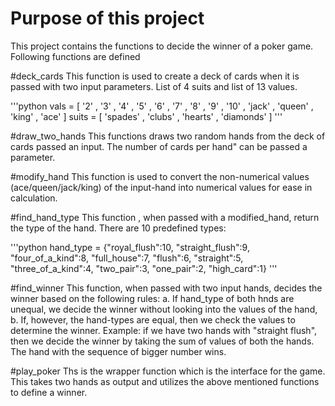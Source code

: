 # Purpose of this project
This project contains the functions to decide the winner of a poker game. Following functions are defined

#deck_cards
This function is used to create a deck of cards when it is passed with two input parameters. List of 4 suits and list of 13 values.

'''python
vals = [ '2' , '3' , '4' , '5' , '6' , '7' , '8' , '9' , '10' , 'jack' , 'queen' , 'king' , 'ace' ]
suits = [ 'spades' , 'clubs' , 'hearts' , 'diamonds' ]
'''

#draw_two_hands
This functions draws two random hands from the deck of cards passed an input.
The number of cards per hand" can be passed a parameter.

#modify_hand
This function is used to convert the non-numerical values (ace/queen/jack/king) of the input-hand into numerical values for ease in calculation.


#find_hand_type
This function , when passed with a modified_hand, return the type of the hand. There are 10 predefined types:

'''python
hand_type = {"royal_flush":10, "straight_flush":9, "four_of_a_kind":8, "full_house":7, "flush":6, "straight":5, "three_of_a_kind":4, "two_pair":3, "one_pair":2, "high_card":1}
'''

#find_winner
This function, when passed with two input hands, decides the winner based on the following rules:
a. If hand_type of both hnds are unequal, we decide the winner without looking into the values of the hand,
b. If, however, the hand-types are equal, then we check the values to determine the winner.
Example: if we have two hands with "straight flush", then we decide the winner by taking the sum of values of both the hands.
         The hand with the sequence of bigger number wins.

#play_poker
Ths is the wrapper function which is the interface for the game.
This takes two hands as output and utilizes the above mentioned functions to define a winner.         
